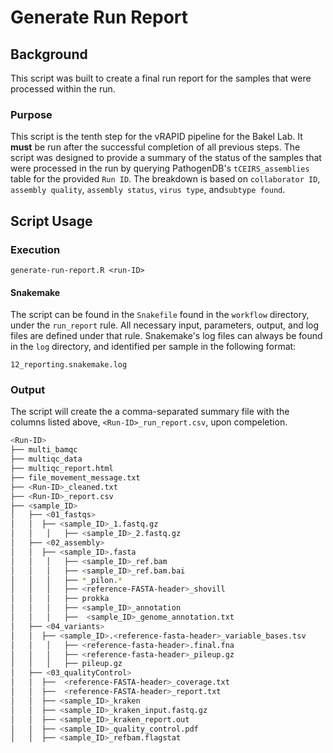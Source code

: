 # Generate Run Report

## Background

This script was built to create a final run report for the samples that were processed within the run.

### Purpose

This script is the tenth step for the vRAPID pipeline for the Bakel Lab. It **must** be run after the successful completion of all previous steps. The script was designed to provide a summary of the status of the samples that were processed in the run by querying PathogenDB's `tCEIRS_assemblies` table for the provided `Run ID`. The breakdown is based on `collaborator ID`, `assembly quality`, `assembly status`, `virus type`,  and`subtype found`.

## Script Usage

### Execution

`generate-run-report.R <run-ID>`

#### Snakemake

The script can be found in the `Snakefile` found in the `workflow` directory, under the `run_report` rule. All necessary input, parameters, output, and log files are defined under that rule. Snakemake's log files can always be found in the `log` directory, and identified per sample in the following format:

`12_reporting.snakemake.log`

### Output

The script will create the a comma-separated summary file with the columns listed above, `<Run-ID>_run_report.csv`, upon compeletion.

 ```bash
<Run-ID>
├── multi_bamqc
├── multiqc_data
├── multiqc_report.html
├── file_movement_message.txt
├── <Run-ID>_cleaned.txt
├── <Run-ID>_report.csv
├── <sample_ID>
│   ├── <01_fastqs>
│   │  ├── <sample_ID>_1.fastq.gz
│   │	│	├── <sample_ID>_2.fastq.gz
│   ├── <02_assembly>
│   │  ├── <sample_ID>.fasta
│   │	│	├── <sample_ID>_ref.bam
│   │	│	├── <sample_ID>_ref.bam.bai
│   │	│	├── *_pilon.*
│   │	│	├── <reference-FASTA-header>_shovill
│   │	│	├── prokka
│   │	│	├── <sample_ID>_annotation
│   │	│	├──  <sample_ID>_genome_annotation.txt
│   ├── <04_variants>
│   │  ├── <sample_ID>.<reference-fasta-header>_variable_bases.tsv
│   │	│	├── <reference-fasta-header>.final.fna
│   │	│	├── <reference-fasta-header>_pileup.gz
│   │	│	├── pileup.gz
│   ├── <03_qualityControl>
│   │  ├──  <reference-FASTA-header>_coverage.txt
│   │  ├──  <reference-FASTA-header>_report.txt
│   │  ├── <sample_ID>_kraken
│   │  ├── <sample_ID>_kraken_input.fastq.gz
│   │  ├── <sample_ID>_kraken_report.out
│   │  ├── <sample_ID>_quality_control.pdf
│   │  ├── <sample_ID>_refbam.flagstat
 ```



